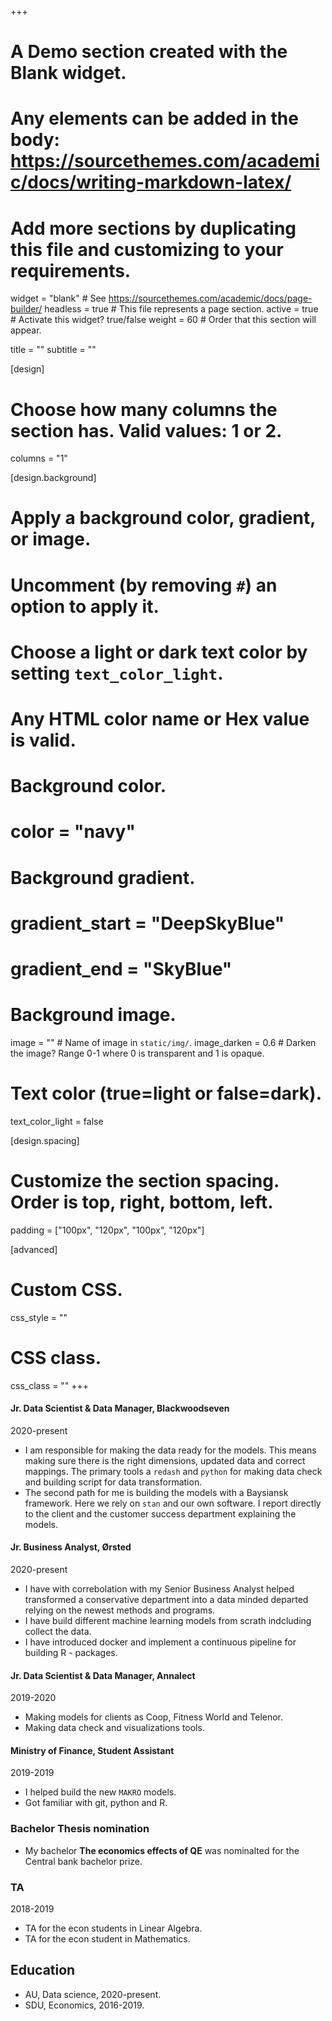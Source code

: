 +++
# A Demo section created with the Blank widget.
# Any elements can be added in the body: https://sourcethemes.com/academic/docs/writing-markdown-latex/
# Add more sections by duplicating this file and customizing to your requirements.

widget = "blank"  # See https://sourcethemes.com/academic/docs/page-builder/
headless = true  # This file represents a page section.
active = true # Activate this widget? true/false
weight = 60  # Order that this section will appear.

title = ""
subtitle = ""

[design]
  # Choose how many columns the section has. Valid values: 1 or 2.
  columns = "1"

[design.background]
  # Apply a background color, gradient, or image.
  #   Uncomment (by removing `#`) an option to apply it.
  #   Choose a light or dark text color by setting `text_color_light`.
  #   Any HTML color name or Hex value is valid.

  # Background color.
  # color = "navy"
  
  # Background gradient.
  # gradient_start = "DeepSkyBlue"
  # gradient_end = "SkyBlue"
  
  # Background image.
  image = ""  # Name of image in `static/img/`.
  image_darken = 0.6  # Darken the image? Range 0-1 where 0 is transparent and 1 is opaque.

  # Text color (true=light or false=dark).
  text_color_light = false

[design.spacing]
  # Customize the section spacing. Order is top, right, bottom, left.
  padding = ["100px", "120px", "100px", "120px"]

[advanced]
 # Custom CSS. 
 css_style = ""
 
 # CSS class.
 css_class = ""
+++





#### Jr. Data Scientist & Data Manager, Blackwoodseven
2020-present

* I am responsible for making the data ready for the models. This means making sure there is the
  right dimensions, updated data and correct mappings. The primary tools a `redash` and `python` for
  making data check and building script for data transformation.
* The second path for me is building the models with a Baysiansk framework. Here we rely on `stan` and
  our own software. I report directly to the client and the customer success department explaining the
  models.

#### Jr. Business Analyst, Ørsted
2020-present

* I have with correbolation with my Senior Business Analyst helped transformed a conservative      department into a data minded departed relying on the newest methods and programs.
* I have build different machine learning models from scrath indcluding collect the data.
* I have introduced docker and implement a continuous pipeline for building R - packages.

#### Jr. Data Scientist & Data Manager, Annalect
2019-2020

* Making models for clients as Coop, Fitness World and Telenor.
* Making data check and visualizations tools. 

#### Ministry of Finance, Student Assistant
2019-2019

* I helped build the new `MAKRO` models.
* Got familiar with git, python and R.

### Bachelor Thesis nomination

* My bachelor **The economics effects of QE** was nominalted for the Central bank bachelor prize.

### TA 
2018-2019

* TA for the econ students in Linear Algebra.
* TA for the econ student in Mathematics. 

## Education

* AU, Data science, 2020-present.
* SDU, Economics, 2016-2019.